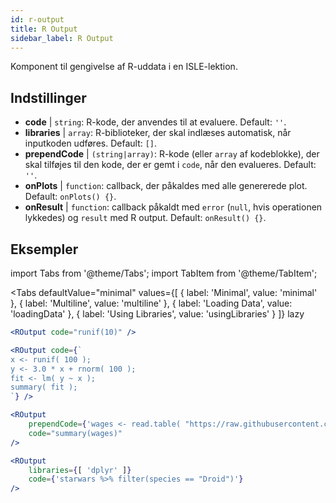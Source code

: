 ```yaml
---
id: r-output
title: R Output
sidebar_label: R Output
---
```


Komponent til gengivelse af R-uddata i en ISLE-lektion.

## Indstillinger

* __code__ | `string`: R-kode, der anvendes til at evaluere. Default: `''`.
* __libraries__ | `array`: R-biblioteker, der skal indlæses automatisk, når inputkoden udføres. Default: `[]`.
* __prependCode__ | `(string|array)`: R-kode (eller `array` af kodeblokke), der skal tilføjes til den kode, der er gemt i `code`, når den evalueres. Default: `''`.
* __onPlots__ | `function`: callback, der påkaldes med alle genererede plot. Default: `onPlots() {}`.
* __onResult__ | `function`: callback påkaldt med `error` (`null`, hvis operationen lykkedes) og `result` med R output. Default: `onResult() {}`.


## Eksempler

import Tabs from '@theme/Tabs';
import TabItem from '@theme/TabItem';

<Tabs
    defaultValue="minimal"
    values={[
        { label: 'Minimal', value: 'minimal' },
        { label: 'Multiline', value: 'multiline' },
        { label: 'Loading Data', value: 'loadingData' },
        { label: 'Using Libraries', value: 'usingLibraries' }
    ]}
    lazy
>

<TabItem value="minimal" >

```jsx live
<ROutput code="runif(10)" />
```

</TabItem>

<TabItem value="multiline" >

```jsx live
<ROutput code={`
x <- runif( 100 );
y <- 3.0 * x + rnorm( 100 );
fit <- lm( y ~ x );
summary( fit );
`} />
```

</TabItem>

<TabItem value="loadingData" >

```jsx live
<ROutput 
    prependCode={'wages <- read.table( "https://raw.githubusercontent.com/stdlib-js/stdlib/develop/lib/node_modules/%40stdlib/datasets/berndt-cps-wages-1985/data/data.csv", header=TRUE, sep=",")'} 
    code="summary(wages)"
/>
```

</TabItem>

<TabItem value="usingLibraries" >

```jsx live
<ROutput 
    libraries={[ 'dplyr' ]}
    code={'starwars %>% filter(species == "Droid")'}
/>
```

</TabItem>

</Tabs>
